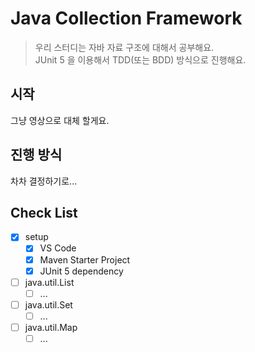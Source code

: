 # Java Collection Framework
> 우리 스터디는 자바 자료 구조에 대해서 공부해요.  
> JUnit 5 을 이용해서 TDD(또는 BDD) 방식으로 진행해요.

## 시작
그냥 영상으로 대체 할게요.

## 진행 방식
차차 결정하기로...

## Check List
- [X] setup  
  - [X] VS Code  
  - [X] Maven Starter Project  
  - [X] JUnit 5 dependency
- [ ] java.util.List
  - [ ] ...  
- [ ] java.util.Set  
  - [ ] ...
- [ ] java.util.Map
  - [ ] ...
